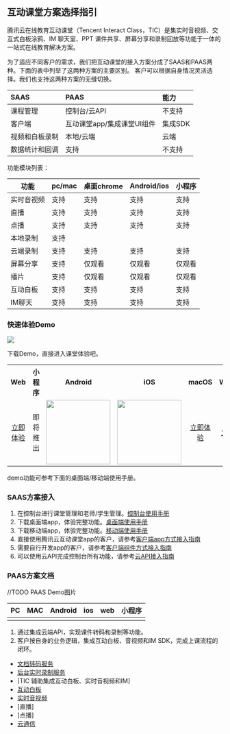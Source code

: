 ## 互动课堂方案选择指引

腾讯云在线教育互动课堂（Tencent Interact Class，TIC）是集实时音视频、交互式白板涂鸦、IM 聊天室、PPT 课件共享、屏幕分享和录制回放等功能于一体的一站式在线教育解决方案。

为了适应不同客户的需求，我们把互动课堂的接入方案分成了SAAS和PAAS两种。下面的表中列举了这两种方案的主要区别。
客户可以根据自身情况灵活选择。我们也支持这两种方案的无缝切换。

|SAAS |  PAAS |能力
| :-- | :-- |  :-- |
| 课程管理 | 控制台/云API | 不支持 |
| 客户端 | 互动课堂app/集成课堂UI组件 | 集成SDK |
| 视频和白板录制 | 本地/云端 | 云端 |
| 数据统计和回调 | 支持 | 不支持 |

功能模块列表：

| 功能 | pc/mac | 桌面chrome | Android/ios | 小程序 |
| --- | --- | --- | --- | --- |
| 实时音视频 | 支持 | 支持 | 支持 | 支持 |
| 直播 | 支持 | 支持 | 支持 | 支持 |
| 点播 | 支持 | 支持 | 支持 | 支持 |
| 本地录制 | 支持 |  |   |  |
| 云端录制 | 支持 | 支持 | 支持 | 支持 |
| 屏幕分享 | 支持 | 仅观看 | 仅观看 | 仅观看 |
| 播片 | 支持 | 仅观看  | 仅观看 | 仅观看 |
| 互动白板 | 支持 | 支持 | 支持 | 支持 |
| IM聊天 | 支持 | 支持 | 支持 | 支持 |


### 快速体验Demo

![](https://main.qcloudimg.com/raw/ea3692fd322dbcc7d86c3fc3cc6d3c59.jpg)

下载Demo，直接进入课堂体验吧。

<table>
    <tr>
        <th style="text-align:center">Web</th>
        <th style="text-align:center">小程序</th>
        <th style="text-align:center">Android</th>
        <th style="text-align:center">iOS</th>
        <th style="text-align:center">macOS</th>
        <th style="text-align:center">Windows</th>
    </tr>
    <tr>
        <td style="text-align:center"><a href="https://tedu.qcloudtrtc.com/">立即体验</a></td>
        <td style="text-align:center">即将推出</td>
        <td style="text-align:center"><img src="https://main.qcloudimg.com/raw/c9619497d26c6d4ed75921ce2a298596.png" width="150"/></td>
        <td style="text-align:center"><img src="https://main.qcloudimg.com/raw/35664baf9512c57ac3c2b5436ab5d567.png" width="150"/></td>
        <td style="text-align:center"><a href="http://dldir1.qq.com/hudongzhibo/Saas/TClass_Demo.dmg">立即体验</a></td>
        <td style="text-align:center"><a href="http://dldir1.qq.com/hudongzhibo/Saas/TClass_Setup_Demo.exe">立即体验</a></td>
    </tr>
</table>


demo功能可参考下面的桌面端/移动端使用手册。

### SAAS方案接入

1. 在控制台进行课堂管理和老师/学生管理。[控制台使用手册](../SaaS/控制台使用手册.md)
2. 下载桌面端app，体验完整功能。[桌面端使用手册]()
3. 下载移动端app，体验完整功能。[移动端使用手册]()
4. 直接使用腾讯云互动课堂app的客户，请参考[客户端app方式接入指南]()
5. 需要自行开发app的客户，请参考[客户端组件方式接入指南]()
6. 可以使用云API完成控制台所有功能，请参考[云API接入指南]()

### PAAS方案文档

//TODO PAAS Demo图片

| PC | MAC | Android | ios | web | 小程序 |
| --- | --- | --- | --- | --- | --- |
|  |  |  |  |  |  |

1. 通过集成云端API，实现课件转码和录制等功能。
2. 客户按自身的业务逻辑，集成互动白板、音视频和IM SDK，完成上课流程的闭环。

- [文档转码服务](./PaaS/%E6%96%87%E6%A1%A3%E8%BD%AC%E7%A0%81.md)
- [后台实时录制服务](./PaaS/%E5%AE%9E%E6%97%B6%E5%BD%95%E5%88%B6.md)
- [TIC 辅助集成互动白板、实时音视频和IM]
- [互动白板](./PaaS/SDK文档/互动白板功能说明.md)
- [实时音视频](https://github.com/tencentyun/TRTCSDK)
- [直播]
- [点播]
- [云通信](https://github.com/tencentyun/TIMSDK)
